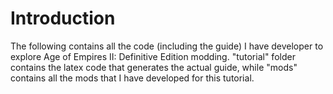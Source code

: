 Introduction
============

The following contains all the code (including the guide) I have developer to explore Age of Empires II: Definitive Edition modding. "tutorial" folder contains the latex code that generates the actual guide, while "mods" contains all the mods that I have developed for this tutorial.